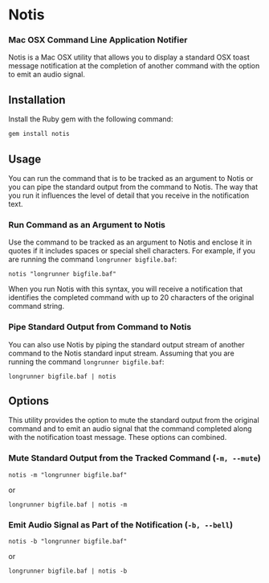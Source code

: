 # Notis
### Mac OSX Command Line Application Notifier

Notis is a Mac OSX utility that allows you to display a standard OSX toast message notification at the completion of another command with the option to emit an audio signal.

## Installation

Install the Ruby gem with the following command:

``` bash
gem install notis
```

## Usage
You can run the command that is to be tracked as an argument to Notis or you can pipe the standard output from the command to Notis.  The way that you run it influences the level of detail that you receive in the notification text.

### Run Command as an Argument to Notis
Use the command to be tracked as an argument to Notis and enclose it in quotes if it includes spaces or special shell characters.  For example, if you are running the command `longrunner bigfile.baf`:

```
notis "longrunner bigfile.baf"
```
When you run Notis with this syntax, you will receive a notification that identifies the completed command with up to 20 characters of the original command string.

### Pipe Standard Output from Command to Notis
You can also use Notis by piping the standard output stream of another command to the Notis standard input stream.  Assuming that you are running the command `longrunner bigfile.baf`:

```
longrunner bigfile.baf | notis
```

## Options

This utility provides the option to mute the standard output from the original command and to emit an audio signal that the command completed along with the notification toast message.  These options can combined.

### Mute Standard Output from the Tracked Command (`-m, --mute`)

```
notis -m "longrunner bigfile.baf"
```
or
```
longrunner bigfile.baf | notis -m
```

### Emit Audio Signal as Part of the Notification (`-b, --bell`)

```
notis -b "longrunner bigfile.baf"
```
or
```
longrunner bigfile.baf | notis -b
```


